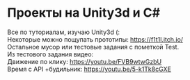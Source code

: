 # Проекты на Unity3d и C#
Все по туториалам, изучаю Unity3d (:
<br/>
Некоторые можно пощупать прототипы:
https://f1t1l.itch.io/
<br/>
Остальное мусор или тестовые задания с пометкой Test.
<br/>
Из тестового задания видео:<br/>
Движение по клику: https://youtu.be/FVB9wtwGzbU <br/>
Время с API +будильник: https://youtu.be/5-k1Tk8cGXE <br/>


